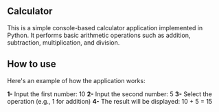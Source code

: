 ## Calculator
This is a simple console-based calculator application implemented in Python. It performs basic arithmetic operations such as addition, subtraction, multiplication, and division.

## How to use

Here's an example of how the application works:

 **1-**   Input the first number: 10
 **2-**   Input the second number: 5
 **3-**   Select the operation (e.g., 1 for addition)
 **4-**   The result will be displayed: 10 + 5 = 15
